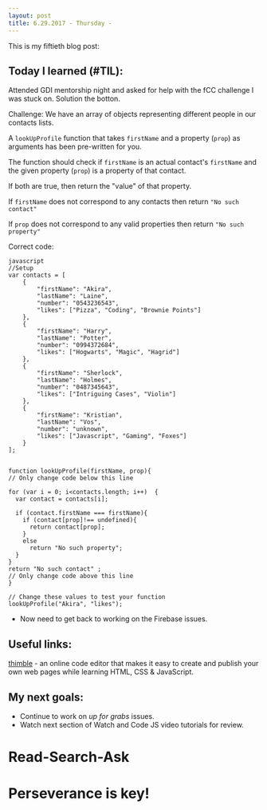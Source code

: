 ```yaml
---
layout: post
title: 6.29.2017 - Thursday - 
---
```


This is my fiftieth blog post: 

## Today I learned (#TIL):   

Attended GDI mentorship night and asked for help with the fCC challenge I was stuck on.  Solution the botton.

Challenge:
We have an array of objects representing different people in our contacts lists.

A ```lookUpProfile``` function that takes ```firstName``` and a property (```prop```) as arguments has been pre-written for you.

The function should check if ```firstName``` is an actual contact's ```firstName``` and the given property (```prop```) is a property of that contact.

If both are true, then return the "value" of that property.

If ```firstName``` does not correspond to any contacts then return ```"No such contact"```

If ```prop``` does not correspond to any valid properties then return ```"No such property"```


Correct code:

```
javascript
//Setup
var contacts = [
    {
        "firstName": "Akira",
        "lastName": "Laine",
        "number": "0543236543",
        "likes": ["Pizza", "Coding", "Brownie Points"]
    },
    {
        "firstName": "Harry",
        "lastName": "Potter",
        "number": "0994372684",
        "likes": ["Hogwarts", "Magic", "Hagrid"]
    },
    {
        "firstName": "Sherlock",
        "lastName": "Holmes",
        "number": "0487345643",
        "likes": ["Intriguing Cases", "Violin"]
    },
    {
        "firstName": "Kristian",
        "lastName": "Vos",
        "number": "unknown",
        "likes": ["Javascript", "Gaming", "Foxes"]
    }
];


function lookUpProfile(firstName, prop){
// Only change code below this line

for (var i = 0; i<contacts.length; i++)  {
  var contact = contacts[i];
  
  if (contact.firstName === firstName){
    if (contact[prop]!== undefined){
      return contact[prop];
    }
    else
      return "No such property";
  }
}
return "No such contact" ; 
// Only change code above this line
}

// Change these values to test your function
lookUpProfile("Akira", "likes");
```

- Now need to get back to working on the Firebase issues.


## Useful links:

[thimble](https://thimble.mozilla.org/en-US/) - an online code editor that makes it easy to create and publish your own web pages while learning HTML, CSS & JavaScript.


## My next goals:

- Continue to work on  _up for grabs_ issues. 
- Watch next section of Watch and Code JS video tutorials for review.

# Read-Search-Ask

# Perseverance is key!







